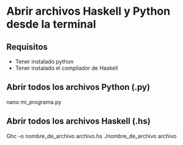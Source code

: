 # Abrir archivos Haskell y Python desde la terminal

## Requisitos
- Tener instalado python
- Tener instalado el compilador de Haskell

## Abrir todos los archivos Python (.py)
nano mi_programa.py

## Abrir todos los archivos Haskell (.hs)
Ghc -o nombre_de_archivo archivo.hs
./nombre_de_archivo archivo
